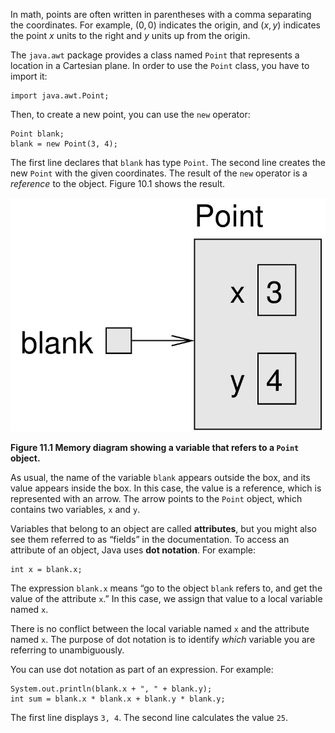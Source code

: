 In math, points are often written in parentheses with a comma separating the coordinates.
For example, $(0,0)$ indicates the origin, and $(x,y)$ indicates the point $x$ units to the right and $y$ units up from the origin.


The `java.awt` package provides a class named `Point` that represents a location in a Cartesian plane.
In order to use the `Point` class, you have to import it:

```code
import java.awt.Point;
```


Then, to create a new point, you can use the `new` operator:

```code
Point blank;
blank = new Point(3, 4);
```


The first line declares that `blank` has type `Point`.
The second line creates the new `Point` with the given coordinates.
The result of the `new` operator is a *reference* to the object.
Figure 10.1 shows the result.


![Figure 11.1 Memory diagram showing a variable that refers to a `Point` object.](figs/reference.jpg)

**Figure 11.1 Memory diagram showing a variable that refers to a `Point` object.**

As usual, the name of the variable `blank` appears outside the box, and its value appears inside the box.
In this case, the value is a reference, which is represented with an arrow.
The arrow points to the `Point` object, which contains two variables, `x` and `y`.




Variables that belong to an object are called **attributes**, but you might also see them referred to as “fields” in the documentation.
To access an attribute of an object, Java uses **dot notation**.
For example:

```code
int x = blank.x;
```

The expression `blank.x` means “go to the object `blank` refers to, and get the value of the attribute `x`.”
In this case, we assign that value to a local variable named `x`.

There is no conflict between the local variable named `x` and the attribute named `x`.
The purpose of dot notation is to identify *which* variable you are referring to unambiguously.

You can use dot notation as part of an expression.
For example:

```code
System.out.println(blank.x + ", " + blank.y);
int sum = blank.x * blank.x + blank.y * blank.y;
```

The first line displays `3, 4`.
The second line calculates the value `25`.